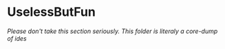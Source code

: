 # UselessButFun
_Please don't take this section seriously. This folder is literaly a core-dump of ides_